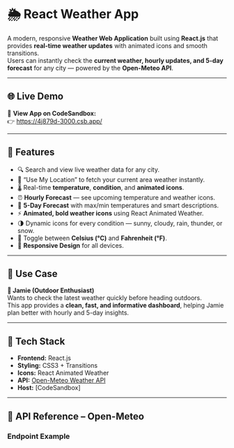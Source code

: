# 🌦️ React Weather App

A modern, responsive **Weather Web Application** built using **React.js** that provides **real-time weather updates** with animated icons and smooth transitions.  
Users can instantly check the **current weather, hourly updates, and 5-day forecast** for any city — powered by the **Open-Meteo API**.

---

## 🌐 Live Demo

🎯 **View App on CodeSandbox:**  
👉 https://4j879d-3000.csb.app/

---

## 🚀 Features

- 🔍 Search and view live weather data for any city.  
- 📍 “Use My Location” to fetch your current area weather instantly.  
- 🌡️ Real-time **temperature**, **condition**, and **animated icons**.  
- ⏰ **Hourly Forecast** — see upcoming temperature and weather icons.  
- 📅 **5-Day Forecast** with max/min temperatures and smart descriptions.  
- ⚡ **Animated, bold weather icons** using React Animated Weather.  
- 🌗 Dynamic icons for every condition — sunny, cloudy, rain, thunder, or snow.  
- 🔄 Toggle between **Celsius (°C)** and **Fahrenheit (°F)**.  
- 📱 **Responsive Design** for all devices.  

---

## 🧠 Use Case

**👤 Jamie (Outdoor Enthusiast)**  
Wants to check the latest weather quickly before heading outdoors.  
This app provides a **clean, fast, and informative dashboard**, helping Jamie plan better with hourly and 5-day insights.

---

## 🧩 Tech Stack

- **Frontend:** React.js  
- **Styling:** CSS3 + Transitions  
- **Icons:** React Animated Weather  
- **API:** [Open-Meteo Weather API](https://open-meteo.com/)  
- **Host:** [CodeSandbox] 

---

## 🧠 API Reference – Open-Meteo

### Endpoint Example
